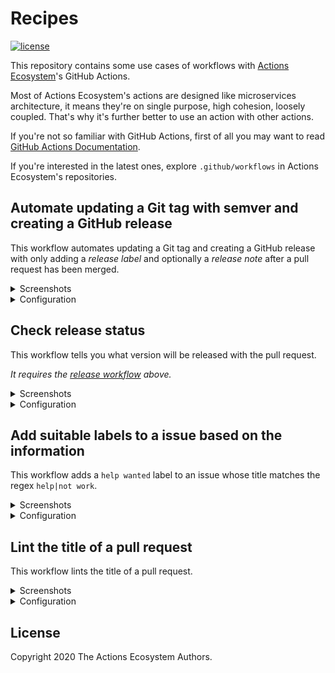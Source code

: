# Recipes

[![license][license-badge]][license]

This repository contains some use cases of workflows with [Actions Ecosystem](https://github.com/actions-ecosystem)'s GitHub Actions.

Most of Actions Ecosystem's actions are designed like microservices architecture, it means they're on single purpose, high cohesion, loosely coupled.
That's why it's further better to use an action with other actions.

If you're not so familiar with GitHub Actions, first of all you may want to read [GitHub Actions Documentation](https://help.github.com/en/actions).

If you're interested in the latest ones, explore `.github/workflows` in Actions Ecosystem's repositories.

## Automate updating a Git tag with semver and creating a GitHub release

This workflow automates updating a Git tag and creating a GitHub release with only adding a *release label* and optionally a *release note* after a pull request has been merged.

<details>
<summary>Screenshots</summary>

![screenshot](./docs/assets/screenshot-release-pull-request.png)
![screenshot](./docs/assets/screenshot-release-release.png)

</details>

<details>
<summary>Configuration</summary>

1. [actions-ecosystem/action-get-merged-pull-request](https://github.com/actions-ecosystem/action-get-merged-pull-request) gets a pull request merged with the base branch.
2. [actions-ecosystem/action-release-label](https://github.com/actions-ecosystem/action-release-label) gets a semver update level from a *release label*.
3. [actions-ecosystem/action-get-latest-tag](https://github.com/actions-ecosystem/action-get-latest-tag) fetches the latest Git tag in the repository.
4. [actions-ecosystem/action-bump-semver](https://github.com/actions-ecosystem/action-bump-semver) bumps up the Git tag previously fetched based on the semver update level at the step *1*.
5. *[Optional]* [actions-ecosystem/action-regex-match](https://github.com/actions-ecosystem/action-regex-match) extracts a *release note* from the pull request body.
6. [actions-ecosystem/action-push-tag](https://github.com/actions-ecosystem/action-push-tag) pushes the bumped Git tag with the pull request reference as a message.
7. [actions/create-release](https://github.com/actions/create-release) creates a GitHub release with the Git tag and the *release note* when the semver update level is *major* or *minor*.
8. *[Optional]* [actions-ecosystem/action-create-comment](https://github.com/actions-ecosystem/action-create-comment) creates a comment that reports the new GitHub release.

For further details, see each action document.

```yaml
name: Create Release

on:
  push:
    branches:
      - master

jobs:
  release:
    runs-on: ubuntu-latest
    steps:
      - uses: actions/checkout@v2

      - uses: actions-ecosystem/action-get-merged-pull-request@v1
        id: get-merged-pull-request
        with:
          github_token: ${{ secrets.GITHUB_TOKEN }}

      - uses: actions-ecosystem/action-release-label@v1
        id: release-label
        if: ${{ steps.get-merged-pull-request.outputs.title != null }}
        with:
          github_token: ${{ secrets.GITHUB_TOKEN }}
          labels: ${{ steps.get-merged-pull-request.outputs.labels }}

      - uses: actions-ecosystem/action-get-latest-tag@v1
        id: get-latest-tag
        if: ${{ steps.release-label.outputs.level != null }}
        with:
          semver_only: true

      - uses: actions-ecosystem/action-bump-semver@v1
        id: bump-semver
        if: ${{ steps.release-label.outputs.level != null }}
        with:
          current_version: ${{ steps.get-latest-tag.outputs.tag }}
          level: ${{ steps.release-label.outputs.level }}

      - uses: actions-ecosystem/action-regex-match@v2
        id: regex-match
        if: ${{ steps.bump-semver.outputs.new_version != null }}
        with:
          text: ${{ steps.get-merged-pull-request.outputs.body }}
          regex: '```release_note([\s\S]*)```'

      - uses: actions-ecosystem/action-push-tag@v1
        if: ${{ steps.bump-semver.outputs.new_version != null }}
        with:
          tag: ${{ steps.bump-semver.outputs.new_version }}
          message: "${{ steps.bump-semver.outputs.new_version }}: PR #${{ steps.get-merged-pull-request.outputs.number }} ${{ steps.get-merged-pull-request.outputs.title }}"

      - uses: actions/create-release@v1
        if: ${{ steps.release-label.outputs.level == 'major' || steps.release-label.outputs.level == 'minor' }}
        env:
          GITHUB_TOKEN: ${{ secrets.GITHUB_TOKEN }}
        with:
          tag_name: ${{ steps.bump-semver.outputs.new_version }}
          release_name: ${{ steps.bump-semver.outputs.new_version }}
          body: ${{ steps.regex-match.outputs.group1 }}

      - uses: actions-ecosystem/action-create-comment@v1
        if: ${{ steps.bump-semver.outputs.new_version != null }}
        with:
          github_token: ${{ secrets.GITHUB_TOKEN }}
          number: ${{ steps.get-merged-pull-request.outputs.number }}
          body: |
            The new version [${{ steps.bump-semver.outputs.new_version }}](https://github.com/${{ github.repository }}/releases/tag/${{ steps.bump-semver.outputs.new_version }}) has been released :tada:
```

</details>

## Check release status

This workflow tells you what version will be released with the pull request.

*It requires the [release workflow](#automate-updating-a-git-tag-with-semver-and-creating-a-github-release) above.*

<details>
<summary>Screenshots</summary>

![screenshot](./docs/assets/screenshot-check-release-comment.png)

</details>

<details>
<summary>Configuration</summary>

```yaml
name: Check Release

on:
  pull_request:
    types:
      - labeled

jobs:
  release:
    runs-on: ubuntu-latest
    steps:
      - uses: actions/checkout@v2

      - uses: actions-ecosystem/action-release-label@v1
        id: release-label
        if: ${{ startsWith(github.event.label.name, 'release/') }}

      - uses: actions-ecosystem/action-get-latest-tag@v1
        id: get-latest-tag
        if: ${{ steps.release-label.outputs.level != null }}
        with:
          semver_only: true

      - uses: actions-ecosystem/action-bump-semver@v1
        id: bump-semver
        if: ${{ steps.release-label.outputs.level != null }}
        with:
          current_version: ${{ steps.get-latest-tag.outputs.tag }}
          level: ${{ steps.release-label.outputs.level }}

      - uses: actions-ecosystem/action-create-comment@v1
        if: ${{ steps.bump-semver.outputs.new_version != null }}
        with:
          github_token: ${{ secrets.GITHUB_TOKEN }}
          body: |
            This PR will update [${{ github.repository }}](https://github.com/${{ github.repository }}) from [${{ steps.get-latest-tag.outputs.tag }}](https://github.com/${{ github.repository }}/releases/tag/${{ steps.get-latest-tag.outputs.tag }}) to ${{ steps.bump-semver.outputs.new_version }} :rocket:

            If this update isn't as you expected, you may want to change or remove the *release label*.
```

</details>

## Add suitable labels to a issue based on the information

This workflow adds a `help wanted` label to an issue whose title matches the regex `help|not work`.

<details>
<summary>Screenshots</summary>

![screenshot](./docs/assets/screenshot-add-label-based-on-issue.png)

</details>

<details>
<summary>Configuration</summary>

```yaml
name: Mark Issue with Help Wanted

on:
  pull_request:
    types:
      - opened
      - edited
      - reopened

jobs:
  release:
    runs-on: ubuntu-latest
    steps:
      - uses: actions/checkout@v2

      - uses: actions-ecosystem/action-regex-match@v2
        id: regex-match
        with:
          text: ${{ github.event.issue.title }}
          regex: "help|not work"
          flags: 'gi'

      - uses: actions-ecosystem/action-add-labels@v1
        if: ${{ steps.regex-match.outputs.match != '' }}
        with:
          github_token: ${{ secrets.GITHUB_TOKEN }}
          labels: 'help wanted'
```

</details>

## Lint the title of a pull request

This workflow lints the title of a pull request.

<details>
<summary>Screenshots</summary>

![screenshot](./docs/assets/screenshot-lint-pull-request-title.png)

</details>

<details>
<summary>Configuration</summary>

```yaml
name: Lint Pull Request Title

on:
  pull_request:
    types:
      - opened
      - edited

jobs:
  lint:
    runs-on: ubuntu-latest
    steps:
      - uses: actions/checkout@v2

      - uses: actions-ecosystem/action-regex-match@v2
        id: regex-match
        with:
          text: ${{ github.event.pull_request.title }}
          regex: '(?:add|update|fix)\([a-z]+\):\s.+'

      - uses: actions-ecosystem/action-create-comment@v1
        if: ${{ steps.regex-match.outputs.match == '' }}
        with:
          github_token: ${{ secrets.GITHUB_TOKEN }}
          body: |
            :warning: The title of this PR is invalid.

            Please make the title match the regex `(?:add|update|fix)\([a-z]+\):\s.+`.

            e.g.) `add(cli): enable --verbose flag`, `fix(api): avoid unexpected error in handler`

      - uses: actions-ecosystem/action-add-labels@v1
        if: ${{ steps.regex-match.outputs.match == '' }}
        with:
          github_token: ${{ secrets.GITHUB_TOKEN }}
          labels: 'invalid/title'

      - uses: actions-ecosystem/action-set-action-status@v1
        if: ${{ steps.regex-match.outputs.match == '' }}
        with:
          status: failure
```

</details>

## License

Copyright 2020 The Actions Ecosystem Authors.

<!-- badge links -->

[license]: LICENSE
[license-badge]: https://img.shields.io/github/license/actions-ecosystem/action-add-labels?style=for-the-badge
